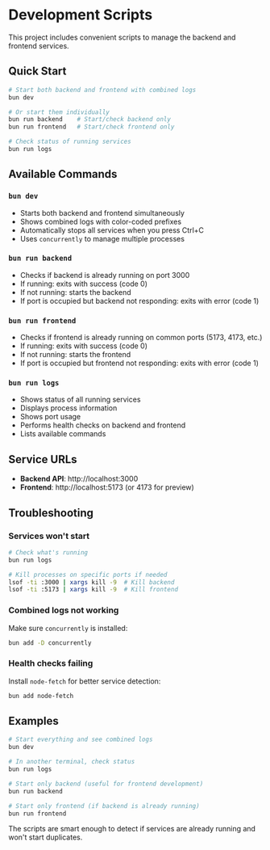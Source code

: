# Development Scripts

This project includes convenient scripts to manage the backend and frontend services.

## Quick Start

```bash
# Start both backend and frontend with combined logs
bun dev

# Or start them individually
bun run backend    # Start/check backend only
bun run frontend   # Start/check frontend only

# Check status of running services
bun run logs
```

## Available Commands

### `bun dev`
- Starts both backend and frontend simultaneously
- Shows combined logs with color-coded prefixes
- Automatically stops all services when you press Ctrl+C
- Uses `concurrently` to manage multiple processes

### `bun run backend`
- Checks if backend is already running on port 3000
- If running: exits with success (code 0)
- If not running: starts the backend
- If port is occupied but backend not responding: exits with error (code 1)

### `bun run frontend` 
- Checks if frontend is already running on common ports (5173, 4173, etc.)
- If running: exits with success (code 0)
- If not running: starts the frontend
- If port is occupied but frontend not responding: exits with error (code 1)

### `bun run logs`
- Shows status of all running services
- Displays process information
- Shows port usage
- Performs health checks on backend and frontend
- Lists available commands

## Service URLs

- **Backend API**: http://localhost:3000
- **Frontend**: http://localhost:5173 (or 4173 for preview)

## Troubleshooting

### Services won't start
```bash
# Check what's running
bun run logs

# Kill processes on specific ports if needed
lsof -ti :3000 | xargs kill -9  # Kill backend
lsof -ti :5173 | xargs kill -9  # Kill frontend
```

### Combined logs not working
Make sure `concurrently` is installed:
```bash
bun add -D concurrently
```

### Health checks failing
Install `node-fetch` for better service detection:
```bash
bun add node-fetch
```

## Examples

```bash
# Start everything and see combined logs
bun dev

# In another terminal, check status
bun run logs

# Start only backend (useful for frontend development)
bun run backend

# Start only frontend (if backend is already running)
bun run frontend
```

The scripts are smart enough to detect if services are already running and won't start duplicates.
